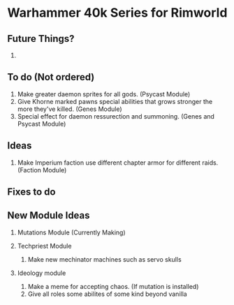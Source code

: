 # Warhammer 40k Series for Rimworld

## Future Things?
1. 

## To do (Not ordered)
1. Make greater daemon sprites for all gods. (Psycast Module)
2. Give Khorne marked pawns special abilities that grows stronger the more they've killed. (Genes Module)
3. Special effect for daemon ressurection and summoning. (Genes and Psycast Module)

## Ideas
1. Make Imperium faction use different chapter armor for different raids. (Faction Module)

## Fixes to do


## New Module Ideas
1. Mutations Module (Currently Making)


2. Techpriest Module
    1. Make new mechinator machines such as servo skulls

3. Ideology module
    1. Make a meme for accepting chaos. (If mutation is installed)
    2. Give all roles some abilites of some kind beyond vanilla